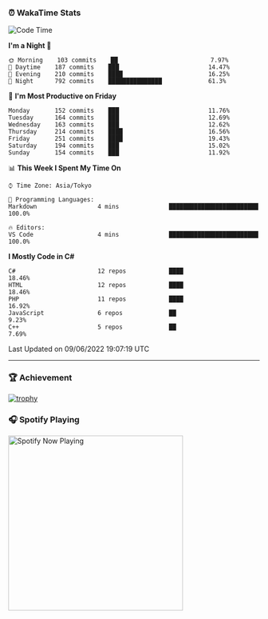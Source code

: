 ### ⏰ WakaTime Stats


<!--START_SECTION:waka-->
![Code Time](http://img.shields.io/badge/Code%20Time-0%20secs-blue)

**I'm a Night 🦉** 

```text
🌞 Morning    103 commits    ██                          7.97% 
🌆 Daytime    187 commits    ███                         14.47% 
🌃 Evening    210 commits    ████                        16.25% 
🌙 Night      792 commits    ███████████████             61.3%

```
📅 **I'm Most Productive on Friday** 

```text
Monday       152 commits    ███                         11.76% 
Tuesday      164 commits    ███                         12.69% 
Wednesday    163 commits    ███                         12.62% 
Thursday     214 commits    ████                        16.56% 
Friday       251 commits    ████                        19.43% 
Saturday     194 commits    ███                         15.02% 
Sunday       154 commits    ███                         11.92%

```


📊 **This Week I Spent My Time On** 

```text
⌚︎ Time Zone: Asia/Tokyo

💬 Programming Languages: 
Markdown                 4 mins              █████████████████████████   100.0%

🔥 Editors: 
VS Code                  4 mins              █████████████████████████   100.0%

```

**I Mostly Code in C#** 

```text
C#                       12 repos            ████                        18.46% 
HTML                     12 repos            ████                        18.46% 
PHP                      11 repos            ████                        16.92% 
JavaScript               6 repos             ██                          9.23% 
C++                      5 repos             ██                          7.69%

```



 Last Updated on 09/06/2022 19:07:19 UTC
<!--END_SECTION:waka-->

---

### 🏆 Achievement

[![trophy](https://github-profile-trophy.vercel.app/?username=Slime-hatena&theme=flat&no-bg=true&no-frame=true&column=8)](https://github.com/ryo-ma/github-profile-trophy)

### 🎧 Spotify Playing

[<img src="https://spotify-now-playing-slime-hatena.vercel.app/api/spotify-playing" alt="Spotify Now Playing" width="350" />](https://open.spotify.com/user/slime_hatena)

<!--
**Slime-hatena/Slime-hatena** is a ✨ _special_ ✨ repository because its `README.md` (this file) appears on your GitHub profile.

Here are some ideas to get you started:

- 🔭 I’m currently working on ...
- 🌱 I’m currently learning ...
- 👯 I’m looking to collaborate on ...
- 🤔 I’m looking for help with ...
- 💬 Ask me about ...
- 📫 How to reach me: ...
- 😄 Pronouns: ...
- ⚡ Fun fact: ...
-->
